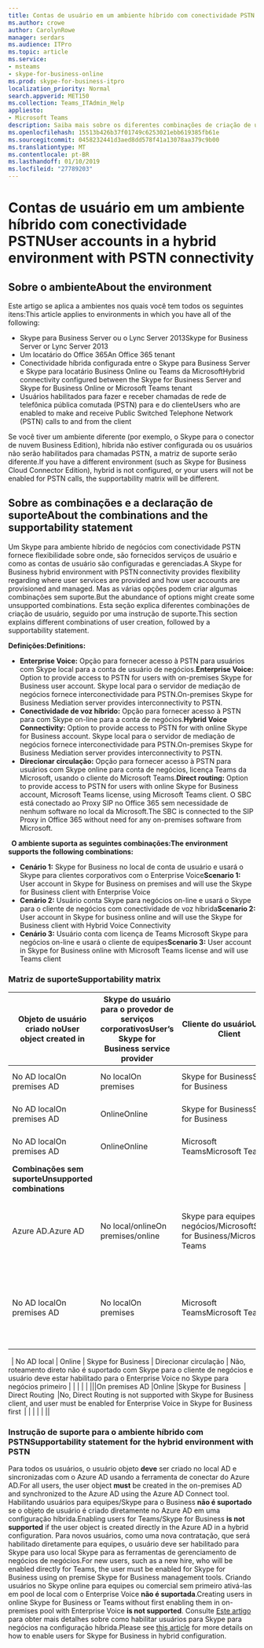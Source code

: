 ```yaml
---
title: Contas de usuário em um ambiente híbrido com conectividade PSTN
ms.author: crowe
author: CarolynRowe
manager: serdars
ms.audience: ITPro
ms.topic: article
ms.service:
- msteams
- skype-for-business-online
ms.prod: skype-for-business-itpro
localization_priority: Normal
search.appverid: MET150
ms.collection: Teams_ITAdmin_Help
appliesto:
- Microsoft Teams
description: Saiba mais sobre os diferentes combinações de criação de usuário e quais combinações são ou não suporte.
ms.openlocfilehash: 15513b426b37f01749c6253021ebb619385fb61e
ms.sourcegitcommit: 0458232441d3aed8dd578f41a13078aa379c9b00
ms.translationtype: MT
ms.contentlocale: pt-BR
ms.lasthandoff: 01/10/2019
ms.locfileid: "27789203"
---
```

# <a name="user-accounts-in-a-hybrid-environment-with-pstn-connectivity"></a><span data-ttu-id="08dc7-103">Contas de usuário em um ambiente híbrido com conectividade PSTN</span><span class="sxs-lookup"><span data-stu-id="08dc7-103">User accounts in a hybrid environment with PSTN connectivity</span></span>

## <a name="about-the-environment"></a><span data-ttu-id="08dc7-104">Sobre o ambiente</span><span class="sxs-lookup"><span data-stu-id="08dc7-104">About the environment</span></span>

<span data-ttu-id="08dc7-105">Este artigo se aplica a ambientes nos quais você tem todos os seguintes itens:</span><span class="sxs-lookup"><span data-stu-id="08dc7-105">This article applies to environments in which you have all of the following:</span></span> 
 
- <span data-ttu-id="08dc7-106">Skype para Business Server ou o Lync Server 2013</span><span class="sxs-lookup"><span data-stu-id="08dc7-106">Skype for Business Server or Lync Server 2013</span></span> 
- <span data-ttu-id="08dc7-107">Um locatário do Office 365</span><span class="sxs-lookup"><span data-stu-id="08dc7-107">An Office 365 tenant</span></span> 
- <span data-ttu-id="08dc7-108">Conectividade híbrida configurada entre o Skype para Business Server e Skype para locatário Business Online ou Teams da Microsoft</span><span class="sxs-lookup"><span data-stu-id="08dc7-108">Hybrid connectivity configured between the Skype for Business Server and Skype for Business Online or Microsoft Teams tenant</span></span> 
- <span data-ttu-id="08dc7-109">Usuários habilitados para fazer e receber chamadas de rede de telefônica pública comutada (PSTN) para e do cliente</span><span class="sxs-lookup"><span data-stu-id="08dc7-109">Users who are enabled to make and receive Public Switched Telephone Network (PSTN) calls to and from the client</span></span>

 
<span data-ttu-id="08dc7-110">Se você tiver um ambiente diferente (por exemplo, o Skype para o conector de nuvem Business Edition), híbrida não estiver configurada ou os usuários não serão habilitados para chamadas PSTN, a matriz de suporte serão diferente.</span><span class="sxs-lookup"><span data-stu-id="08dc7-110">If you have a different environment (such as Skype for Business Cloud Connector Edition), hybrid is not configured, or your users will not be enabled for PSTN calls, the supportability matrix will be different.</span></span>  

## <a name="about-the-combinations-and-the-supportability-statement"></a><span data-ttu-id="08dc7-111">Sobre as combinações e a declaração de suporte</span><span class="sxs-lookup"><span data-stu-id="08dc7-111">About the combinations and the supportability statement</span></span>  

<span data-ttu-id="08dc7-112">Um Skype para ambiente híbrido de negócios com conectividade PSTN fornece flexibilidade sobre onde, são fornecidos serviços de usuário e como as contas de usuário são configuradas e gerenciadas.</span><span class="sxs-lookup"><span data-stu-id="08dc7-112">A Skype for Business hybrid environment with PSTN connectivity provides flexibility regarding where user services are provided and how user accounts are provisioned and managed.</span></span> <span data-ttu-id="08dc7-113">Mas as várias opções podem criar algumas combinações sem suporte.</span><span class="sxs-lookup"><span data-stu-id="08dc7-113">But the abundance of options might create some unsupported combinations.</span></span> <span data-ttu-id="08dc7-114">Esta seção explica diferentes combinações de criação de usuário, seguido por uma instrução de suporte.</span><span class="sxs-lookup"><span data-stu-id="08dc7-114">This section explains different combinations of user creation, followed by a supportability statement.</span></span>


<span data-ttu-id="08dc7-115">**Definições:**</span><span class="sxs-lookup"><span data-stu-id="08dc7-115">**Definitions:**</span></span>   
- <span data-ttu-id="08dc7-116">**Enterprise Voice:** Opção para fornecer acesso à PSTN para usuários com Skype local para a conta de usuário de negócios.</span><span class="sxs-lookup"><span data-stu-id="08dc7-116">**Enterprise Voice:** Option to provide access to PSTN for users with on-premises Skype for Business user account.</span></span> <span data-ttu-id="08dc7-117">Skype local para o servidor de mediação de negócios fornece interconectividade para PSTN.</span><span class="sxs-lookup"><span data-stu-id="08dc7-117">On-premises Skype for Business Mediation server provides interconnectivity to PSTN.</span></span>  
- <span data-ttu-id="08dc7-118">**Conectividade de voz híbrido:** Opção para fornecer acesso à PSTN para com Skype on-line para a conta de negócios.</span><span class="sxs-lookup"><span data-stu-id="08dc7-118">**Hybrid Voice Connectivity:** Option to provide access to PSTN for with online Skype for Business account.</span></span> <span data-ttu-id="08dc7-119">Skype local para o servidor de mediação de negócios fornece interconectividade para PSTN.</span><span class="sxs-lookup"><span data-stu-id="08dc7-119">On-premises Skype for Business Mediation server provides interconnectivity to PSTN.</span></span> 
- <span data-ttu-id="08dc7-120">**Direcionar circulação:** Opção para fornecer acesso à PSTN para usuários com Skype online para conta de negócios, licença Teams da Microsoft, usando o cliente do Microsoft Teams.</span><span class="sxs-lookup"><span data-stu-id="08dc7-120">**Direct routing:** Option to provide access to PSTN for users with online Skype for Business account, Microsoft Teams license, using Microsoft Teams client.</span></span> <span data-ttu-id="08dc7-121">O SBC está conectado ao Proxy SIP no Office 365 sem necessidade de nenhum software no local da Microsoft.</span><span class="sxs-lookup"><span data-stu-id="08dc7-121">The SBC is connected to the SIP Proxy in Office 365 without need for any on-premises software from Microsoft.</span></span>

  
<span data-ttu-id="08dc7-122">**O ambiente suporta as seguintes combinações:**</span><span class="sxs-lookup"><span data-stu-id="08dc7-122">**The environment supports the following combinations:**</span></span>
- <span data-ttu-id="08dc7-123">**Cenário 1:** Skype for Business no local de conta de usuário e usará o Skype para clientes corporativos com o Enterprise Voice</span><span class="sxs-lookup"><span data-stu-id="08dc7-123">**Scenario 1:** User account in Skype for Business on premises and will use the Skype for Business client with Enterprise Voice</span></span>
- <span data-ttu-id="08dc7-124">**Cenário 2:** Usuário conta Skype para negócios on-line e usará o Skype para o cliente de negócios com conectividade de voz híbrida</span><span class="sxs-lookup"><span data-stu-id="08dc7-124">**Scenario 2:** User account in Skype for business online and will use the Skype for Business client with Hybrid Voice Connectivity</span></span>
- <span data-ttu-id="08dc7-125">**Cenário 3:** Usuário conta com licença de Teams Microsoft Skype para negócios on-line e usará o cliente de equipes</span><span class="sxs-lookup"><span data-stu-id="08dc7-125">**Scenario 3:** User account in Skype for Business online with Microsoft Teams license and will use Teams client</span></span>
 
### <a name="supportability-matrix"></a><span data-ttu-id="08dc7-126">Matriz de suporte</span><span class="sxs-lookup"><span data-stu-id="08dc7-126">Supportability matrix</span></span>


|<span data-ttu-id="08dc7-127">**Objeto de usuário criado no**</span><span class="sxs-lookup"><span data-stu-id="08dc7-127">**User object created in**</span></span>  |<span data-ttu-id="08dc7-128">**Skype do usuário para o provedor de serviços corporativos**</span><span class="sxs-lookup"><span data-stu-id="08dc7-128">**User’s Skype for Business service provider**</span></span>|<span data-ttu-id="08dc7-129">**Cliente do usuário**</span><span class="sxs-lookup"><span data-stu-id="08dc7-129">**User’s Client**</span></span>|<span data-ttu-id="08dc7-130">**Opção de voz**</span><span class="sxs-lookup"><span data-stu-id="08dc7-130">**Voice option**</span></span>|<span data-ttu-id="08dc7-131">**Compatível**</span><span class="sxs-lookup"><span data-stu-id="08dc7-131">**Supported**</span></span>|
|---------|---------|---------|---------|--------|
|<span data-ttu-id="08dc7-132">No AD local</span><span class="sxs-lookup"><span data-stu-id="08dc7-132">On premises AD</span></span>| <span data-ttu-id="08dc7-133">No local</span><span class="sxs-lookup"><span data-stu-id="08dc7-133">On premises</span></span> |<span data-ttu-id="08dc7-134">Skype for Business</span><span class="sxs-lookup"><span data-stu-id="08dc7-134">Skype for Business</span></span>   | <span data-ttu-id="08dc7-135">Enterprise Voice</span><span class="sxs-lookup"><span data-stu-id="08dc7-135">Enterprise Voice</span></span>   |<span data-ttu-id="08dc7-136">Sim</span><span class="sxs-lookup"><span data-stu-id="08dc7-136">Yes</span></span>|
|<span data-ttu-id="08dc7-137">No AD local</span><span class="sxs-lookup"><span data-stu-id="08dc7-137">On premises AD</span></span>|<span data-ttu-id="08dc7-138">Online</span><span class="sxs-lookup"><span data-stu-id="08dc7-138">Online</span></span>| <span data-ttu-id="08dc7-139">Skype for Business</span><span class="sxs-lookup"><span data-stu-id="08dc7-139">Skype for Business</span></span>  | <span data-ttu-id="08dc7-140">Conectividade de voz híbrida</span><span class="sxs-lookup"><span data-stu-id="08dc7-140">Hybrid Voice Connectivity</span></span>   |<span data-ttu-id="08dc7-141">Sim</span><span class="sxs-lookup"><span data-stu-id="08dc7-141">Yes</span></span> |
|<span data-ttu-id="08dc7-142">No AD local</span><span class="sxs-lookup"><span data-stu-id="08dc7-142">On premises AD</span></span>|<span data-ttu-id="08dc7-143">Online</span><span class="sxs-lookup"><span data-stu-id="08dc7-143">Online</span></span> |<span data-ttu-id="08dc7-144">Microsoft Teams</span><span class="sxs-lookup"><span data-stu-id="08dc7-144">Microsoft Teams</span></span> |<span data-ttu-id="08dc7-145">Direcionar circulação</span><span class="sxs-lookup"><span data-stu-id="08dc7-145">Direct Routing</span></span>  |<span data-ttu-id="08dc7-146">Sim</span><span class="sxs-lookup"><span data-stu-id="08dc7-146">Yes</span></span> |
|<span data-ttu-id="08dc7-147">**Combinações sem suporte**</span><span class="sxs-lookup"><span data-stu-id="08dc7-147">**Unsupported combinations**</span></span>    | |         |         |
|<span data-ttu-id="08dc7-148">Azure AD.</span><span class="sxs-lookup"><span data-stu-id="08dc7-148">Azure AD</span></span>| <span data-ttu-id="08dc7-149">No local/online</span><span class="sxs-lookup"><span data-stu-id="08dc7-149">On premises/online</span></span> | <span data-ttu-id="08dc7-150">Skype para equipes de negócios/Microsoft</span><span class="sxs-lookup"><span data-stu-id="08dc7-150">Skype for Business/Microsoft Teams</span></span>|<span data-ttu-id="08dc7-151">Conectividade/Direct roteamento de voz de voz/híbrido de empresa</span><span class="sxs-lookup"><span data-stu-id="08dc7-151">Enterprise Voice/Hybrid Voice Connectivity/Direct Routing</span></span>  |<span data-ttu-id="08dc7-152">Não, o objeto de usuário deve ser criado no AD local pela primeira vez</span><span class="sxs-lookup"><span data-stu-id="08dc7-152">No, user object MUST be created in on-premises AD first</span></span> |
|<span data-ttu-id="08dc7-153">No AD local</span><span class="sxs-lookup"><span data-stu-id="08dc7-153">On premises AD</span></span>  |<span data-ttu-id="08dc7-154">No local</span><span class="sxs-lookup"><span data-stu-id="08dc7-154">On premises</span></span>| <span data-ttu-id="08dc7-155">Microsoft Teams</span><span class="sxs-lookup"><span data-stu-id="08dc7-155">Microsoft Teams</span></span>| <span data-ttu-id="08dc7-156">Conectividade/Direct roteamento de voz de voz/híbrido de empresa</span><span class="sxs-lookup"><span data-stu-id="08dc7-156">Enterprise Voice/Hybrid Voice Connectivity/Direct Routing</span></span>   |<span data-ttu-id="08dc7-157">Não, o cliente Microsoft Teams não é suportado com Skype local for Business</span><span class="sxs-lookup"><span data-stu-id="08dc7-157">No, Microsoft Teams client is not supported with on-premises Skype for Business</span></span> |     
    
<span data-ttu-id="08dc7-158">| No AD local | Online | Skype for Business | Direcionar circulação | Não, roteamento direto não é suportado com Skype para o cliente de negócios e usuário deve estar habilitado para o Enterprise Voice no Skype para negócios primeiro | |   |         |         |         ||</span><span class="sxs-lookup"><span data-stu-id="08dc7-158">|On premises AD  |Online |Skype for Business  | Direct Routing  |No, Direct Routing is not supported with Skype for Business client, and user must be enabled for Enterprise Voice in Skype for Business first  | |   |         |         |         ||</span></span>

### <a name="supportability-statement-for-the-hybrid-environment-with-pstn"></a><span data-ttu-id="08dc7-159">Instrução de suporte para o ambiente híbrido com PSTN</span><span class="sxs-lookup"><span data-stu-id="08dc7-159">Supportability statement for the hybrid environment with PSTN</span></span>

<span data-ttu-id="08dc7-160">Para todos os usuários, o usuário objeto **deve** ser criado no local AD e sincronizadas com o Azure AD usando a ferramenta de conectar do Azure AD.</span><span class="sxs-lookup"><span data-stu-id="08dc7-160">For all users, the user object **must** be created in the on-premises AD and synchronized to the Azure AD using the Azure AD Connect tool.</span></span> <span data-ttu-id="08dc7-161">Habilitando usuários para equipes/Skype para o Business **não é suportado** se o objeto de usuário é criado diretamente no Azure AD em uma configuração híbrida.</span><span class="sxs-lookup"><span data-stu-id="08dc7-161">Enabling users for Teams/Skype for Business **is not supported** if the user object is created directly in the Azure AD in a hybrid configuration.</span></span> <span data-ttu-id="08dc7-162">Para novos usuários, como uma nova contratação, que será habilitado diretamente para equipes, o usuário deve ser habilitado para Skype para uso local Skype para as ferramentas de gerenciamento de negócios de negócios.</span><span class="sxs-lookup"><span data-stu-id="08dc7-162">For new users, such as a new hire, who will be enabled directly for Teams, the user must be enabled for Skype for Business using on premise Skype for Business management tools.</span></span> <span data-ttu-id="08dc7-163">Criando usuários no Skype online para equipes ou comercial sem primeiro ativá-las em pool de local com o Enterprise Voice **não é suportada**.</span><span class="sxs-lookup"><span data-stu-id="08dc7-163">Creating users in online Skype for Business or Teams without first enabling them in on-premises pool with Enterprise Voice **is not supported**.</span></span> <span data-ttu-id="08dc7-164">Consulte [Este artigo](https://docs.microsoft.com/skypeforbusiness/skype-for-business-hybrid-solutions/plan-your-phone-system-cloud-pbx-solution/enable-the-users-for-enterprise-voice-on-premises#special-considerations-when-enabling-users-for-enterprise-voice-on-premises) para obter mais detalhes sobre como habilitar usuários para Skype para negócios na configuração híbrida.</span><span class="sxs-lookup"><span data-stu-id="08dc7-164">Please see [this article](https://docs.microsoft.com/skypeforbusiness/skype-for-business-hybrid-solutions/plan-your-phone-system-cloud-pbx-solution/enable-the-users-for-enterprise-voice-on-premises#special-considerations-when-enabling-users-for-enterprise-voice-on-premises) for more details on how to enable users for Skype for Business in hybrid configuration.</span></span>
